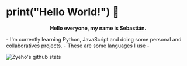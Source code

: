 # print("Hello World!") 👋
<p align="center">
  <b>Hello everyone, my name is Sebastián.</b></p>
- I'm currently learning Python, JavaScript and doing some personal and collaboratives projects.
- These are some languages I use
- 


![Zyeho's github stats](https://github-readme-stats.vercel.app/api?username=Zyeho)
